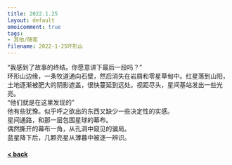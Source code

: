 ```yaml
---
title: 2022.1.25
layout: default
omoicomment: true
tags:
- 其他/随笔
filename: 2022-1-25环形山
---
```


“我感到了故事的终结。你愿意讲下最后一段吗？”<br>
环形山边缘，一条牧道通向石壁，然后消失在岩屑和零星草甸中。红星落到山阳，土地逐渐被肥大的阴影遮盖，很快蔓延到远处。视距尽头，星间基站发出一些光亮。<br>
“他们就是在这里发现的”<br>
他有些犹豫。似乎呼之欲出的东西又缺少一些决定性的实感。<br>
星间通路，和那一层包围星球的幕布。<br>
偶然撕开的幕布一角，从孔洞中窥见的骗局。<br>
蓝星降下后，几颗亮星从薄暮中被逐一辨识。<br>


#### [< back](https://wzetto.github.io/wz369.github.io/omoi_main/omoi.html)
